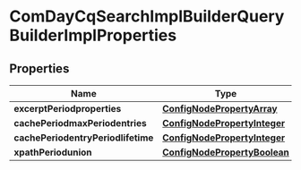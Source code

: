 
# ComDayCqSearchImplBuilderQueryBuilderImplProperties

## Properties
Name | Type | Description | Notes
------------ | ------------- | ------------- | -------------
**excerptPeriodproperties** | [**ConfigNodePropertyArray**](ConfigNodePropertyArray.md) |  |  [optional]
**cachePeriodmaxPeriodentries** | [**ConfigNodePropertyInteger**](ConfigNodePropertyInteger.md) |  |  [optional]
**cachePeriodentryPeriodlifetime** | [**ConfigNodePropertyInteger**](ConfigNodePropertyInteger.md) |  |  [optional]
**xpathPeriodunion** | [**ConfigNodePropertyBoolean**](ConfigNodePropertyBoolean.md) |  |  [optional]



